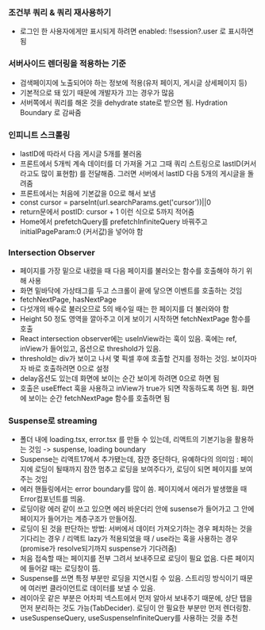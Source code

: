 ### 조건부 쿼리 & 쿼리 재사용하기
- 로그인 한 사용자에게만 표시되게 하려면 enabled: !!session?.user 로 표시하면 됨

### 서버사이드 렌더링을 적용하는 기준
- 검색페이지에 노출되어야 하는 정보에 적용(유저 페이지, 게시글 상세페이지 등)
- 기본적으로 돼 있기 때문에 개발자가 끄는 경우가 많음
- 서버쪽에서 쿼리를 해온 것을 dehydrate state로 받으면 됨. Hydration Boundary 로 감싸줌

### 인피니트 스크롤링
- lastID에 따라서 다음 게시글 5개를 불러옴
- 프론트에서 5개씩 계속 데이터를 더 가져올 거고 그때 쿼리 스트링으로 lastID(커서라고도 많이 표현함) 를 전달해줌. 그러면 서버에서 lastID 다음 5개의 게시글을 돌려줌
- 프론트에서는 처음에 기본값을 0으로 해서 보냄
- const cursor = parseInt(url.searchParams.get('cursor'))||0
- return문에서 postID: cursor + 1 이런 식으로 5까지 적어줌
- Home에서 prefetchQuery를 prefetchInfiniteQuery 바꿔주고 initialPageParam:0 (커서값)을 넣어야 함

### Intersection Observer
- 페이지를 가장 밑으로 내렸을 때 다음 페이지를 불러오는 함수를 호출해야 하기 위해 사용
- 화면 밑바닥에 가상태그를 두고 스크롤이 끝에 닿으면 이벤트를 호출하는 것임
- fetchNextPage, hasNextPage
- 다섯개의 배수로 불러오므로 5의 배수일 때는 한 페이지를 더 불러와야 함
- Height 50 정도 영역을 깔아주고 이게 보이기 시작하면 fetchNextPage 함수를 호출
- React intersection observer에는 useInView라는 훅이 있음. 훅에는 ref, inView가 들어있고, 옵션으로 threshold가 있음. 
- threshold는 div가 보이고 나서 몇 픽셀 후에 호출할 건지를 정하는 것임. 보이자마자 바로 호출하려면 0으로 설정
- delay옵션도 있는데 화면에 보이는 순간 보이게 하려면 0으로 하면 됨
- 호출은 useEffect 훅을 사용하고 inView가 true가 되면 작동하도록 하면 됨. 화면에 보이는 순간 fetchNextPage 함수를 호출하면 됨

### Suspense로 streaming
- 폴더 내에 loading.tsx, error.tsx 를 만들 수 있는데, 리액트의 기본기능을 활용하는 것임 -> suspense, loading boundary
- Suspense는 리액트17에서 추가됐는데, 잠깐 중단하다, 유예하다의 의미임 : 페이지에 로딩이 될때까지 잠깐 멈추고 로딩을 보여주다가, 로딩이 되면 페이지를 보여주는 것임
- 에러 핸들링에서는 error boundary를 많이 씀. 페이지에서 에러가 발생했을 때 Error컴포넌트를 띄움. 
- 로딩이랑 에러 같이 쓰고 있으면 에러 바운더리 안에 susense가 들어가고 그 안에 페이지가 들어가는 계층구조가 만들어짐.
- 로딩이 된 것을 판단하는 방법: 서버에서 데이터 가져오기하는 경우 페치하는 것을 기다리는 경우 / 리액트 lazy가 적용되었을 때 / use라는 훅을 사용하는 경우 (promise가 resolve되기까지 suspense가 기다려줌)
- 처음 접속할 때는 페이지를 전부 그려서 보내주므로 로딩이 필요 없음. 다른 페이지에 들어갈 때는 로딩창이 뜸. 
- Suspense를 쓰면 특정 부분만 로딩을 지연시킬 수 있음. 스트리밍 방식이기 때문에 여러번 클라이언트로 데이터를 보낼 수 있음. 
- 레이아웃 같은 부분은 어차피 넥스트에서 먼저 알아서 보내주기 때문에, 상단 탭을 먼저 분리하는 것도 가능(TabDecider). 로딩이 안 필요한 부분만 먼저 렌더링함.
- useSuspenseQuery, useSuspenseInfiniteQuery를 사용하는 것을 추천
